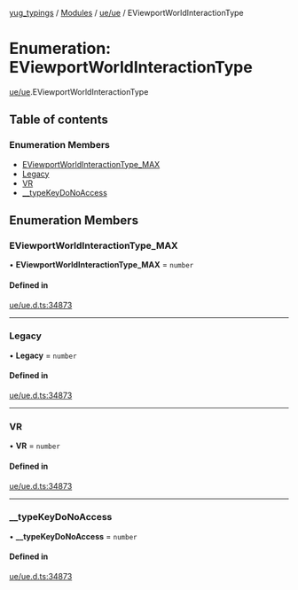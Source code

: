 [yug_typings](../README.md) / [Modules](../modules.md) / [ue/ue](../modules/ue_ue.md) / EViewportWorldInteractionType

# Enumeration: EViewportWorldInteractionType

[ue/ue](../modules/ue_ue.md).EViewportWorldInteractionType

## Table of contents

### Enumeration Members

- [EViewportWorldInteractionType\_MAX](ue_ue.EViewportWorldInteractionType.md#eviewportworldinteractiontype_max)
- [Legacy](ue_ue.EViewportWorldInteractionType.md#legacy)
- [VR](ue_ue.EViewportWorldInteractionType.md#vr)
- [\_\_typeKeyDoNoAccess](ue_ue.EViewportWorldInteractionType.md#__typekeydonoaccess)

## Enumeration Members

### EViewportWorldInteractionType\_MAX

• **EViewportWorldInteractionType\_MAX** = `number`

#### Defined in

[ue/ue.d.ts:34873](https://github.com/YugMetaverse/yug_typings/blob/25cad34/ue/ue.d.ts#L34873)

___

### Legacy

• **Legacy** = `number`

#### Defined in

[ue/ue.d.ts:34873](https://github.com/YugMetaverse/yug_typings/blob/25cad34/ue/ue.d.ts#L34873)

___

### VR

• **VR** = `number`

#### Defined in

[ue/ue.d.ts:34873](https://github.com/YugMetaverse/yug_typings/blob/25cad34/ue/ue.d.ts#L34873)

___

### \_\_typeKeyDoNoAccess

• **\_\_typeKeyDoNoAccess** = `number`

#### Defined in

[ue/ue.d.ts:34873](https://github.com/YugMetaverse/yug_typings/blob/25cad34/ue/ue.d.ts#L34873)
